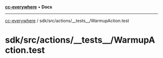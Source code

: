 [**cc-everywhere**](../../../../../index.md) • **Docs**

***

[cc-everywhere](../../../../../index.md) / sdk/src/actions/\_\_tests\_\_/WarmupAction.test

# sdk/src/actions/\_\_tests\_\_/WarmupAction.test
